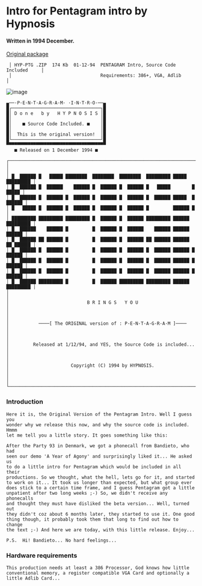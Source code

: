 # Intro for Pentagram intro by Hypnosis

#### Written in 1994 December.

[Original package](https://defacto2.net/f/af2042a)

```
 │ HYP-PTG .ZIP  174 Kb  01-12-94  PENTAGRAM Intro, Source Code Included     │
 │                                 Requirements: 386+, VGA, Adlib            │
```

![image](https://user-images.githubusercontent.com/513842/170911860-4644dc1c-fd8d-4663-9e93-a9f3ad3c6a3f.png)

```
▄──·P·E·N·T·A·G·R·A·M· ·I·N·T·R·O·──▄
█┌─────────────────────────────────┐█
█│ D o n e   b y   H Y P N O S I S │█
█│                                 │█
█│    ■ Source Code Included. ■    │█
█│                                 │█
█│  This is the original version!  │█
█└─────────────────────────────────┘█
▀▀▀▀▀▀▀▀▀▀▀▀▀▀▀▀▀▀▀▀▀▀▀▀▀▀▀▀▀▀▀▀▀▀▀▀▀
   ■ Released on 1 December 1994 ■

┌──────────────────────────────────────────────────────────────────────────────┐
│                                                                              │
│ █  ██████ █   █████ ████████  ████████  ████████  █████████ █████  █████████ │
│ █  ██████ █  ██████    ██████ █  ██████ █  ██████ █   █████        █   █████ │
│ █  ██████ █  ██████ █  ██████ █  ██████ █  ██████ █  ██████ █████  █  ██████ │
│ █   █████ █  ██████ █  ██████ █  ██████ █  ██████ █         ██████ █         │
│ █████████ █████████ █████████ █  ██████ █  ██████ █████████ ██████ █████████ │
│ █  ██████    ██████ █         █  ██████ █  ██████    ██████ ██████    ██████ │
│ █  ██████ ██ ██████ █         █  ██████ █  ██████ ██ ██████ ██████ ██ ██████ │
│ █  ██████ █  ██████ █         █  ██████ █  ██████ █  ██████ ██████ █  ██████ │
│ █  ██████ █  ██████ █         █  ██████ █  ██████ █  ██████ ██████ █  ██████ │
│ █  ██████ █  ██████ █         █  ██████ █  ██████ █  ██████ ██████ █  ██████ │
│ █  ██████ █████████ █         █  ██████ █████████ █████████ ██████ █████████ │
│                                                                              │
│                             B R I N G S   Y O U                              │
│                                                                              │
│           ────[ The ORIGINAL version of : P·E·N·T·A·G·R·A·M ]────            │
│                                                                              │
│         Released at 1/12/94, and YES, the Source Code is included...         │
│                                                                              │
│                       Copyright (C) 1994 by HYPNOSIS.                        │
│                                                                              │
└──────────────────────────────────────────────────────────────────────────────┘
```

### Introduction


    Here it is, the Original Version of the Pentagram Intro. Well I guess you
    wonder why we release this now, and why the source code is included. Hmmm
    let me tell you a little story. It goes something like this:

    After the Party 93 in Denmark, we got a phonecall from Bandieto, who had
    seen our demo 'A Year of Agony' and surprisingly liked it... He asked us
    to do a little intro for Pentagram which would be included in all their
    productions. So we thought, what the hell, lets go for it, and started
    to work on it... It took us longer than expected, but what group ever
    does stick to a certain time frame, and I guess Pentagram got a little
    unpatient after two long weeks ;-) So, we didn't receive any phonecalls
    and thought they must have disliked the beta version... Well, turned out
    they didn't coz about 6 months later, they started to use it. One good
    thing though, it probably took them that long to find out how to change
    the text ;-) And here we are today, with this little release. Enjoy...

    P.S.  Hi! Bandieto... No hard feelings...


### Hardware requirements

    This production needs at least a 386 Processor, God knows how little
    conventional memory, a register compatible VGA Card and optionally a
    little Adlib Card...

